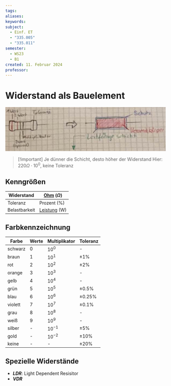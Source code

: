 ```yaml
---
tags: 
aliases: 
keywords: 
subject:
  - Einf. ET
  - "335.005"
  - "335.011"
semester:
  - WS23
  - B1
created: 11. Februar 2024
professor:
---
```

 

# Widerstand als Bauelement

![](assets/WiderstandFarbcode.jpg)

> [!important] Je dünner die Schicht, desto höher der Widerstand
> Hier: $220\Omega \cdot 10^{0}$, keine Toleranz

## Kenngrößen

| Widerstand    | [Ohm](Ohmsches%20Gesetz.md) ($\Omega$) |
| ------------- | -------------- |
| Toleranz      | Prozent (%)    |
| Belastbarkeit | [Leistung](elektrische%20Leistung.md) (W)               |

## Farbkennzeichnung

| Farbe   | Werte | Multiplikator | Toleranz      |
| ------- | ----- | ------------- | ------------- |
| schwarz | $0$   | $10^{0}$      | -             |
| braun   | $1$   | $10^{1}$      | $\pm 1 \%$    |
| rot     | $2$   | $10^{2}$      | $\pm 2 \%$    |
| orange  | $3$   | $10^{3}$      | -             |
| gelb    | $4$   | $10^{4}$      | -             |
| grün    | $5$   | $10^{5}$      | $\pm 0.5 \%$  |
| blau    | $6$   | $10^{6}$      | $\pm 0.25 \%$ |
| violett | $7$   | $10^{7}$      | $\pm 0.1 \%$  |
| grau    | $8$   | $10^{8}$      | -             |
| weiß    | $9$   | $10^{9}$      | -             |
| silber  | -     | $10^{-1}$     | $\pm 5 \%$    |
| gold    | -     | $10^{-2}$     | $\pm 10 \%$   |
| keine   | -     | -             | $\pm 20 \%$   |

## Spezielle Widerstände

- ***LDR***: Light Dependent Resisitor
- ***VDR***